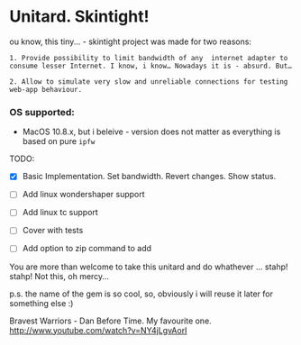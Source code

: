 # Unitard. Skintight!

ou know, this tiny... - skintight project was made for two reasons:

    1. Provide possibility to limit bandwidth of any  internet adapter to consume lesser Internet. I know, i know… Nowadays it is - absurd. But…
    
    2. Allow to simulate very slow and unreliable connections for testing web-app behaviour.

### OS supported:
- MacOS 10.8.x, but i beleive - version does not matter as everything is based on pure `ipfw`

TODO:

- [x] Basic Implementation. Set bandwidth. Revert changes. Show status. 

- [ ] Add linux wondershaper support

- [ ] Add linux tc support

- [ ] Cover with tests

- [ ] Add option to zip command to add 


You are more than welcome to take this unitard and do whathever … stahp! stahp! Not this, oh mercy…


p.s. the name of the gem is so cool, so, obviously i will reuse it later for something else :)

Bravest Warriors - Dan Before Time. My favourite one.
<http://www.youtube.com/watch?v=NY4jLgvAorI>
  
